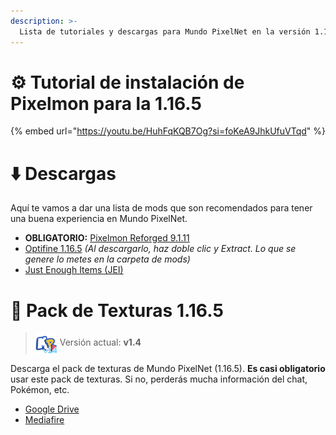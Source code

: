 ```yaml
---
description: >-
  Lista de tutoriales y descargas para Mundo PixelNet en la versión 1.16.5 de Minecraft
---
```


# ⚙️ Tutorial de instalación de Pixelmon para la 1.16.5

{% embed url="https://youtu.be/HuhFqKQB7Og?si=foKeA9JhkUfuVTqd" %}

# ⬇️ Descargas
Aquí te vamos a dar una lista de mods que son recomendados para tener una buena experiencia en Mundo PixelNet.

- **OBLIGATORIO:** [Pixelmon Reforged 9.1.11](https://adfoc.us/serve/?id=249378102703598)
- [Optifine 1.16.5](https://optifine.net/adloadx?f=OptiFine_1.16.5_HD_U_G8.jar) *(Al descargarlo, haz doble clic y Extract. Lo que se genere lo metes en la carpeta de mods)*
- [Just Enough Items (JEI)](https://www.curseforge.com/minecraft/mc-mods/jei/files/4371666)

# 📂 Pack de Texturas 1.16.5
> <img src="../images/logos/MPN-logoPackEscarlata-v1dot4.png" height="35em" align="center"> Versión actual: **v1.4**

Descarga el pack de texturas de Mundo PixelNet (1.16.5). **Es casi obligatorio** usar este pack de texturas. Si no, perderás mucha información del chat, Pokémon, etc.

- [Google Drive](https://drive.google.com/file/d/1QOwNEA2ktz_RzsguWTtZllH-s-u219yy/view?usp=drive_link)
- [Mediafire](https://www.mediafire.com/file/oh7q3t8uatq5qkm/Mundo_Pixelnet_1.16.5_%5Bv1.4%5D.zip/file)
